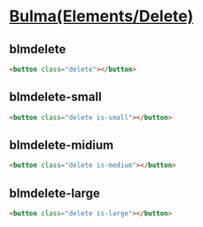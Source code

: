 [Bulma(Elements/Delete)](https://bulma.io/documentation/elements/delete/)
=====================

blmdelete
--------

```html
<button class="delete"></button>
```

blmdelete-small
--------

```html
<button class="delete is-small"></button>
```

blmdelete-midium
--------

```html
<button class="delete is-medium"></button>
```

blmdelete-large
--------

```html
<button class="delete is-large"></button>
```

